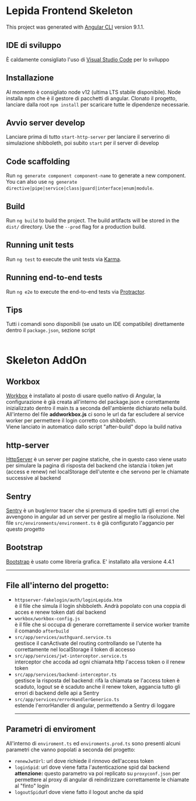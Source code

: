 # Lepida Frontend Skeleton

This project was generated with [Angular CLI](https://github.com/angular/angular-cli) version 9.1.1.

## IDE di sviluppo
È caldamente consigliato l'uso di [Visual Studio Code](https://code.visualstudio.com/) per lo sviluppo

## Installazione

Al momento è consigliato node v12 (ultima LTS stabile disponibile). Node installa npm che è il gestore di pacchetti di angular.
Clonato il progetto, lanciare dalla root `npm install` per scaricare tutte le dipendenze necessarie.

## Avvio server develop
Lanciare prima di tutto `start-http-server` per lanciare il serverino di simulazione shibboleth, poi subito `start` per il server di develop

## Code scaffolding

Run `ng generate component component-name` to generate a new component. You can also use `ng generate directive|pipe|service|class|guard|interface|enum|module`.

## Build

Run `ng build` to build the project. The build artifacts will be stored in the `dist/` directory. Use the `--prod` flag for a production build.

## Running unit tests

Run `ng test` to execute the unit tests via [Karma](https://karma-runner.github.io).

## Running end-to-end tests

Run `ng e2e` to execute the end-to-end tests via [Protractor](http://www.protractortest.org/).

## Tips

Tutti i comandi sono disponibili (se usato un IDE compatibile) direttamente dentro il `package.json`, sezione script <br/><br/>

# Skeleton AddOn

## Workbox
 [Workbox](https://developers.google.com/web/tools/workbox) è installato al posto di usare quello nativo di Angular, la configurazione è già creata all'interno del package.json e correttamente inizializzato dentro il main.ts a seconda dell'ambiente dichiarato nella build.<br>
 All'interno del file <b>addworkbox.js</b> ci sono le url da far escludere al service worker per permettere il login corretto con shibboleth.<br />
 Viene lanciato in automatico dallo script "after-build" dopo la build nativa

 ## http-server
 [HttpServer](https://www.npmjs.com/package/http-server) è un server per pagine statiche, che in questo caso viene usato per simulare la pagina di risposta del backend che istanzia i token jwt (access e renew) nel localStorage dell'utente e che servono per le chiamate successive al backend

## Sentry
[Sentry](https://sentry.io/) è un bug/error tracer che si premura di spedire tutti gli errori che avvengono in angular ad un server per gestire al meglio la risoluzione. Nel file `src/environments/environment.ts` è già configurato l'aggancio per questo progetto

## Bootstrap
[Bootstrap](https://getbootstrap.com/) è usato come libreria grafica. E' installato alla versione 4.4.1<hr />

 ## File all'interno del progetto:
 - `httpserver-fakelogin/auth/loginLepida.htm` <br/>
 è il file che simula il login shibboleth. Andrà popolato con una coppia di acces e renew token dati dal backend 
 - `workbox/workbox-config.js` <br />
è il file che si occupa di generare correttamente il service worker tramite il comando `afterbuild`
 - `src/app/services/authguard.service.ts` <br/>
 gestisce il canActivate del routing controllando se l'utente ha correttamente nel localStorage il token di accesso
 - `src/app/services/jwt-interceptor.service.ts` <br/>
 interceptor che accoda ad ogni chiamata http l'access token o il renew token
 - `src/app/services/backend-interceptor.ts` <br />
 gestisce la risposta del backend: rifà la chiamata se l'access token è scaduto, logout se è scaduto anche il renew token, aggancia tutto gli errori di backend delle api a Sentry
 - `src/app/services/errorHandlerGenerico.ts` <br />
 estende l'errorHandler di angular, permettendo a Sentry di loggare<hr />

 ## Parametri di enviroment

 All'interno di `enviroment.ts` ed `enviroments.prod.ts` sono presenti alcuni parametri che vanno popolati a seconda del progetto:
 - `renewJwtUrl`: url dove richiede il rinnovo dell'access token
 - `loginSpid`: url dove viene fatta l'autenticazione spid dal backend
 <b>attenzione:</b> questo parametro va poi replicato su `proxyconf.json` per permettere al proxy di angular di reindirizzare correttamente le chiamate al "finto" login
 - `logoutSpid`url dove viene fatto il logout anche da spid
